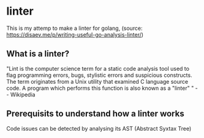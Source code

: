 # linter

This is my attemp to make a linter for golang, (source: https://disaev.me/p/writing-useful-go-analysis-linter/)

## What is a linter?
"Lint is the computer science term for a static code analysis tool used to flag programming errors, bugs, stylistic errors and suspicious constructs. The term originates from a Unix utility that examined C language source code. A program which performs this function is also known as a "linter" " -- Wikipedia
## Prerequisits to understand how a linter works
Code issues can be detected by analysing its AST (Abstract Syxtax Tree)

